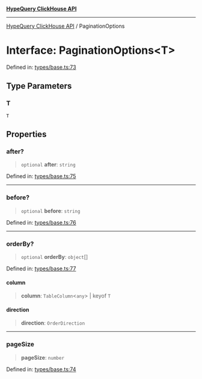 [**HypeQuery ClickHouse API**](../README.md)

***

[HypeQuery ClickHouse API](../globals.md) / PaginationOptions

# Interface: PaginationOptions\<T\>

Defined in: [types/base.ts:73](https://github.com/hypequery/hypequery/blob/3a853586c0085fc2ab37dc87d6e763ba6887182a/packages/clickhouse/src/types/base.ts#L73)

## Type Parameters

### T

`T`

## Properties

### after?

> `optional` **after**: `string`

Defined in: [types/base.ts:75](https://github.com/hypequery/hypequery/blob/3a853586c0085fc2ab37dc87d6e763ba6887182a/packages/clickhouse/src/types/base.ts#L75)

***

### before?

> `optional` **before**: `string`

Defined in: [types/base.ts:76](https://github.com/hypequery/hypequery/blob/3a853586c0085fc2ab37dc87d6e763ba6887182a/packages/clickhouse/src/types/base.ts#L76)

***

### orderBy?

> `optional` **orderBy**: `object`[]

Defined in: [types/base.ts:77](https://github.com/hypequery/hypequery/blob/3a853586c0085fc2ab37dc87d6e763ba6887182a/packages/clickhouse/src/types/base.ts#L77)

#### column

> **column**: `TableColumn`\<`any`\> \| keyof `T`

#### direction

> **direction**: `OrderDirection`

***

### pageSize

> **pageSize**: `number`

Defined in: [types/base.ts:74](https://github.com/hypequery/hypequery/blob/3a853586c0085fc2ab37dc87d6e763ba6887182a/packages/clickhouse/src/types/base.ts#L74)
